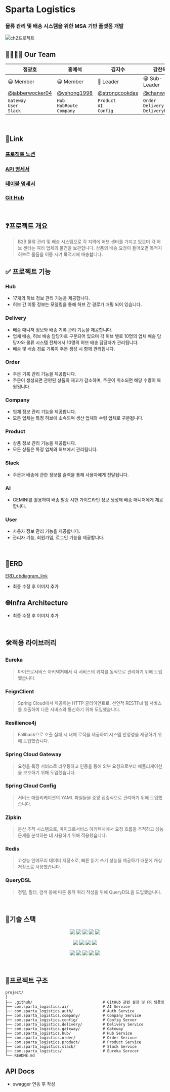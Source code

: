 # Sparta Logistics
### 물류 관리 및 배송 시스템을 위한 MSA 기반 플랫폼 개발
![ch2프로젝트](https://github.com/user-attachments/assets/a2ca6db7-a5a1-4141-a02f-5ca3a67d6b81)
<br>

## 👨‍👨‍👧‍👦 Our Team
| 정광호 | 홍예석 | 김지수 | 강찬욱 |
| --- | --- | --- | --- |
| 😀 Member | 😀 Member | 👾 Leader | 😀 Sub-Leader |
| [@jabberwocker04](https://github.com/chanwookK) | [@yshong1998](https://github.com/yshong1998) | [@strongcookdas](https://github.com/strongcookdas) | [@chanwookK](https://github.com/chanwookK) |
| `Gateway` </br> `User` </br> `Slack`| `Hub` </br> `HubRoute` </br> `Company` | `Product` </br> `AI` </br> `Config`|`Order`</br>`Delivery`</br>`DeliveryRoute`|
<br>

## 📎Link

### [프로젝트 노션](https://www.notion.so/7-88272b37206441d0a3b479469f2d4341?pvs=21)

### [API 명세서](https://www.notion.so/API-cfb5b37f6580488ebb1cac5903333a56?pvs=21)

### [테이블 명세서](https://www.notion.so/1488dd0b2d654f74a3527705f6f93c0f?pvs=21)

### [Git Hub](https://github.com/ch2-sparta-team-project)

<br>

## ❓프로젝트 개요

>B2B 물류 관리 및 배송 시스템으로 각 지역에 허브 센터를 가지고 있으며 각 허브 센터는 여러 업체의 물건을 보관합니다.
상품의 배송 요청이 들어오면 목적지 허브로 물품을 이동 시켜 목적지에 배송합니다.
>

## ✅ 프로젝트 기능

### Hub

- 17개의 허브 정보 관리 기능을 제공합니다.
- 허브 간 이동 정보는 모델링을 통해 허브 간 경로가 매핑 되어 있습니다.

### Delivery
- 배송 매니저 정보와 배송 기록 관리 기능을 제공합니다.
- 업체 배송, 허브 배송 담당자로 구분되어 있으며 각 허브 별로 10명의 업체 배송 담당자와 물류 시스템 전체에서 10명의 허브 배송 담당자가 관리됩니다.
- 배송 및 배송 경로 기록이 주문 생성 시 함께 관리됩니다.

### Order
- 주문 기록 관리 기능을 제공합니다.
- 주문이 생성되면 관련된 상품의 재고가 감소하며, 주문이 취소되면 해당 수량이 복원됩니다.

### Company
- 업체 정보 관리 기능을 제공합니다.
- 모든 업체는 특정 허브에 소속되며 생산 업체와 수령 업체로 구분됩니다.

### Product
- 상품 정보 관리 기능을 제공합니다.
- 모든 상품은 특정 업체와 허브에서 관리됩니다.

### Slack

- 주문과 배송에 관한 정보를 슬랙을 통해 사용자에게 전달됩니다.

### AI
- GEMINI를 활용하여 배송 발송 시한 가이드라인 정보 생성해 배송 매니저에게 제공합니다.

### User
- 사용자 정보 관리 기능을 제공합니다.
- 관리자 기능, 회원가입, 로그인 기능을 제공합니다.

<br>

## 📁ERD
[ERD_dbdiagram_link](https://dbdiagram.io/d/ch2-sparta-logistics-v2-6760a660e763df1f002158ed)
- 최종 수정 후 이미지 추가

## 🌐Infra Architecture

- 최종 수정 후 이미지 추가

<br>

## 🛠️적용 라이브러리

### Eureka

> 마이크로서비스 아키텍처에서 각 서비스의 위치를 동적으로 관리하기 위해 도입했습니다.
>

### FeignClient

> Spring Cloud에서 제공하는 HTTP 클라이언트로, 선언적 RESTFul 웹 서비스를 호출하여 다른 서비스와 통신하기 위해 도입했습니다.
>

### Resilience4j

> Fallback으로 호출 실패 시 대체 로직을 제공하여 시스템 안정성을 제공하기 위해 도입했습니다.
>

### Spring Cloud Gateway

> 요청을 특정 서비스로 라우팅하고 인증을 통해 외부 요청으로부터 애플리케이션을 보호하기 위해 도입했습니다.
>

### Spring Cloud Config

> 서비스 애플리케이션의 YAML 파일들을 중앙 집중식으로 관리하기 위해 도입했습니다.
>

### Zipkin

> 분산 추적 시스템으로, 마이크로서비스 아키텍처에서 요청 흐름을 추적하고 성능 문제를 분석하는 데 사용하기 위해 적용했습니다.
>

### Redis

> 고성능 인메모리 데이터 저장소로, 빠른 읽기 쓰기 성능을 제공하기 때문에 캐싱 저장소로 사용했습니다.
>

### QueryDSL

> 정렬, 필터, 검색 등에 따른 동적 쿼리 작성을 위해 QueryDSL을 도입했습니다.
>
<br>

## 🧰기술 스택

<div align=center>

<img src="https://img.shields.io/badge/java-007396?style=for-the-badge&logo=java&logoColor=white"> <img src="https://img.shields.io/badge/Spring-6DB33F?style=for-the-badge&logo=spring&logoColor=white"/> <img src="https://img.shields.io/badge/SpringBoot-6DB33F?style=for-the-badge&logo=springboot&logoColor=white"/> <img src="https://img.shields.io/badge/SpringSecurity-6DB33F?style=for-the-badge&logo=SpringSecurity&logoColor=white"/> <img src="https://img.shields.io/badge/JSONWebToken-000000?style=for-the-badge&logo=JSONWebTokens&logoColor=white"/>

<img src="https://img.shields.io/badge/postgresql-4169E1?style=for-the-badge&logo=postgresql&logoColor=white"> <img src="https://img.shields.io/badge/Redis-DC382D?style=for-the-badge&logo=Redis&logoColor=white"/> <img src="https://img.shields.io/badge/Swagger-85EA2D?style=for-the-badge&logo=swagger&logoColor=black"/> <img src="https://img.shields.io/badge/Gradle-02303A?style=for-the-badge&logo=Gradle&logoColor=white"/>

<img src="https://img.shields.io/badge/IntelliJIDEA-000000?style=for-the-badge&logo=IntelliJIDEA&logoColor=white"/>  <img src="https://img.shields.io/badge/Postman-FF6C37?style=for-the-badge&logo=Postman&logoColor=white"/>  <img src="https://img.shields.io/badge/Notion-000000?style=for-the-badge&logo=Notion&logoColor=white"/> <img src="https://img.shields.io/badge/Slack-4A154B?style=for-the-badge&logo=slack&logoColor=white"/>  <img src="https://img.shields.io/badge/Figma-F24E1E?style=for-the-badge&logo=figma&logoColor=white"/>

</div>
<br>

## 🌲프로젝트 구조

```
project/
│
├── .github/                               # GitHub 관련 설정 및 PR 템플릿
├── com.sparta_logistics.ai/               # AI Service
├── com.sparta_logistics.auth/             # Auth Service
├── com.sparta_logistics.company/          # Company Service
├── com.sparta_logistics.config/           # Config Server
├── com.sparta_logistics.delivery/         # Delivery Service
├── com.sparta_logistics.gateway/          # Gateway
├── com.sparta_logistics.hub/              # Hub Service
├── com.sparta_logistics.order/            # Order Serivce
├── com.sparta_logistics.product/          # Product Service
├── com.sparta_logistics.slack/            # Slack Service
├── com.sparta_logistics/                  # Eureka Servcer
└── README.md                              

```

## API Docs
- swagger 연동 후 작성
